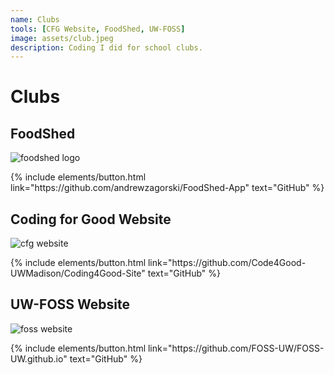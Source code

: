 ```yaml
---
name: Clubs
tools: [CFG Website, FoodShed, UW-FOSS]
image: assets/club.jpeg
description: Coding I did for school clubs.
---
```


# Clubs

## FoodShed

![foodshed logo](../../assets/foodshed.png)

<!-- Created an app for the campus club FoodShed that collects free (surplus) food. -->

<p class="text-center">
{% include elements/button.html link="https://github.com/andrewzagorski/FoodShed-App" text="GitHub" %}
</p>

## Coding for Good Website

![cfg website](../../assets/cfgweb.png)

<p class="text-center">
{% include elements/button.html link="https://github.com/Code4Good-UWMadison/Coding4Good-Site" text="GitHub" %}
</p>

## UW-FOSS Website

![foss website](../../assets/fossweb.png)

<p class="text-center">
{% include elements/button.html link="https://github.com/FOSS-UW/FOSS-UW.github.io" text="GitHub" %}
</p>